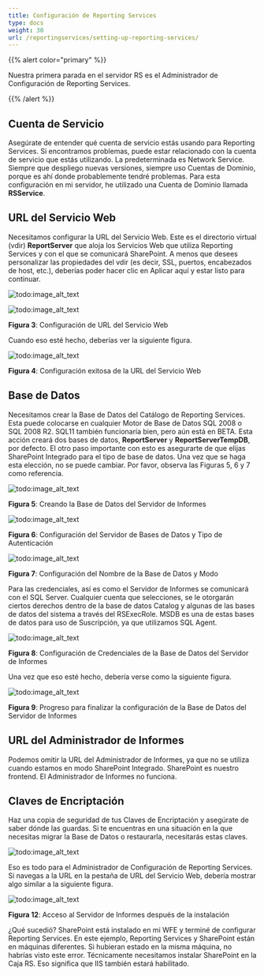 ```yaml
---
title: Configuración de Reporting Services
type: docs
weight: 30
url: /reportingservices/setting-up-reporting-services/
---
```


{{% alert color="primary" %}} 

Nuestra primera parada en el servidor RS es el Administrador de Configuración de Reporting Services. 

{{% /alert %}} 
## **Cuenta de Servicio**
Asegúrate de entender qué cuenta de servicio estás usando para Reporting Services. Si encontramos problemas, puede estar relacionado con la cuenta de servicio que estás utilizando. La predeterminada es Network Service. Siempre que despliego nuevas versiones, siempre uso Cuentas de Dominio, porque es ahí donde probablemente tendré problemas. Para esta configuración en mi servidor, he utilizado una Cuenta de Dominio llamada **RSService**. 
## **URL del Servicio Web**
Necesitamos configurar la URL del Servicio Web. Este es el directorio virtual (vdir) **ReportServer** que aloja los Servicios Web que utiliza Reporting Services y con el que se comunicará SharePoint. A menos que desees personalizar las propiedades del vdir (es decir, SSL, puertos, encabezados de host, etc.), deberías poder hacer clic en Aplicar aquí y estar listo para continuar. 

![todo:image_alt_text](setting-up-reporting-services_1.png)

![todo:image_alt_text](setting-up-reporting-services_2.png)

**Figura 3**: Configuración de URL del Servicio Web 

Cuando eso esté hecho, deberías ver la siguiente figura. 

![todo:image_alt_text](setting-up-reporting-services_3.png)

**Figura 4**: Configuración exitosa de la URL del Servicio Web 
## **Base de Datos**
Necesitamos crear la Base de Datos del Catálogo de Reporting Services. Esta puede colocarse en cualquier Motor de Base de Datos SQL 2008 o SQL 2008 R2. SQL11 también funcionaría bien, pero aún está en BETA. Esta acción creará dos bases de datos, **ReportServer** y **ReportServerTempDB**, por defecto. 
El otro paso importante con esto es asegurarte de que elijas SharePoint Integrado para el tipo de base de datos. Una vez que se haga esta elección, no se puede cambiar. Por favor, observa las Figuras 5, 6 y 7 como referencia. 

![todo:image_alt_text](setting-up-reporting-services_4.png)

**Figura 5**: Creando la Base de Datos del Servidor de Informes 

![todo:image_alt_text](setting-up-reporting-services_5.png)

**Figura 6**: Configuración del Servidor de Bases de Datos y Tipo de Autenticación 

![todo:image_alt_text](setting-up-reporting-services_6.png)

**Figura 7**: Configuración del Nombre de la Base de Datos y Modo 

Para las credenciales, así es como el Servidor de Informes se comunicará con el SQL Server. Cualquier cuenta que selecciones, se le otorgarán ciertos derechos dentro de la base de datos Catalog y algunas de las bases de datos del sistema a través del RSExecRole. MSDB es una de estas bases de datos para uso de Suscripción, ya que utilizamos SQL Agent. 

![todo:image_alt_text](setting-up-reporting-services_7.png)

**Figura 8**: Configuración de Credenciales de la Base de Datos del Servidor de Informes 

Una vez que eso esté hecho, debería verse como la siguiente figura. 

![todo:image_alt_text](setting-up-reporting-services_8.png)

**Figura 9**: Progreso para finalizar la configuración de la Base de Datos del Servidor de Informes 
## **URL del Administrador de Informes**
Podemos omitir la URL del Administrador de Informes, ya que no se utiliza cuando estamos en modo SharePoint Integrado. SharePoint es nuestro frontend. El Administrador de Informes no funciona. 
## **Claves de Encriptación**
Haz una copia de seguridad de tus Claves de Encriptación y asegúrate de saber dónde las guardas. Si te encuentras en una situación en la que necesitas migrar la Base de Datos o restaurarla, necesitarás estas claves. 

![todo:image_alt_text](setting-up-reporting-services_9.png)

Eso es todo para el Administrador de Configuración de Reporting Services. Si navegas a la URL en la pestaña de URL del Servicio Web, debería mostrar algo similar a la siguiente figura. 

![todo:image_alt_text](setting-up-reporting-services_10.png)

**Figura 12**: Acceso al Servidor de Informes después de la instalación 

¿Qué sucedió? SharePoint está instalado en mi WFE y terminé de configurar Reporting Services. En este ejemplo, Reporting Services y SharePoint están en máquinas diferentes. Si hubieran estado en la misma máquina, no habrías visto este error. Técnicamente necesitamos instalar SharePoint en la Caja RS. Eso significa que IIS también estará habilitado.
